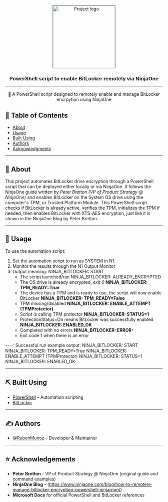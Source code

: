 <p align="center">
  <a href="" rel="noopener">
 <img width=200px height=200px src="https://i.imgur.com/a/2ySsLzk.png" alt="Project logo"></a>
</p>

<h3 align="center">PowerShell script to enable BitLocker remotely via NinjaOne</h3>

<div align="center">

</div>

---

<p align="center"> 
 🔐 A PowerShell script designed to remotely enable and manage BitLocker encrpytion using NinjaOne
<br> 
</p>

## 📝 Table of Contents
- [About](#about)
- [Usage](#usage)
- [Built Using](#built_using)
- [Authors](#authors)
- [Acknowledgments](#acknowledgement)

---

## 🧐 About <a name = "about"></a>
This project automates BitLocker drive encryption through a PowerShell script that can be deployed either locally or via NinjaOne. It follows the NinjaOne guide written by *Peter Bretton (VP of Product Strategy @ NinjaOne)* and enables BitLocker on the System OS drive using the computer's TPM, or Trusted Platform Module. This PowerShell script checks if BitLocker is already active, verifies the TPM, initializes the TPM if needed, then enables BitLocker with XTS-AES encryption, just like it is shown in the NinjaOne Blog by Peter Bretton. 

---

## 🎈 Usage <a name="usage"></a>

To use the automation script:
1. Set the automation script to run as SYSTEM in N1.
2. Monitor the results through the N1 Output Monitor
3. Output meaning:
   NINJA_BITLOCKER: START
     - The script launched/ran
   NINJA_BITLOCKER: ALREADY_ENCRYPTED
     - The OS drive is already encrypted, *exit 0*
   **NINJA_BITLOCKER: TPM_READY=True**
     - The device has a TPM and is ready to use, the script will now enable BitLocker
   **NINJA_BITLOCKER: TPM_READY=False**
     - TPM missing/disabled
   **NINJA_BITLOCKER: ENABLE_ATTEMPT (TPMProtector)**
     - Script is calling TPM protector
   **NINJA_BITLOCKER: STATUS=1**
     - ProtectionStatus=On means BitLocker was successfully enabled
   **NINJA_BITLOCKER: ENABLED_OK**
     - Completed with no errors
   **NINJA_BITLOCKER: ERROR:**
     - Exit code 1 when there is an error

--
✅ Successful run example output: 
NINJA_BITLOCKER: START
NINJA_BITLOCKER: TPM_READY=True
NINJA_BITLOCKER: ENABLE_ATTEMPT (TPMProtector)
NINJA_BITLOCKER: STATUS=1
NINJA_BITLOCKER: ENABLED_OK

---

## ⛏️ Built Using <a name = "built_using"></a>
- [PowerShell](https://learn.microsoft.com/en-us/powershell/) – Automation scripting
- [BitLocker](https://learn.microsoft.com/en-us/windows/security/operating-system-security/data-protection/bitlocker/)

---

## ✍️ Authors <a name = "authors"></a>
- [@RubenMunoz](https://github.com/rubenmunoz7) – Developer & Maintainer  
---

## ⭐ Acknowledgements <a name = "acknowledgement"></a>
- **Peter Bretton** - VP of Product Strategy @ NinjaOne (original guide and command examples)
- **NinjaOne Blog** - (https://www.ninjaone.com/blog/how-to-remotely-manage-bitlocker-encryption-powershell-ninjarmm/)
- **Microsoft Docs** for official PowerShell and BitLocker references
